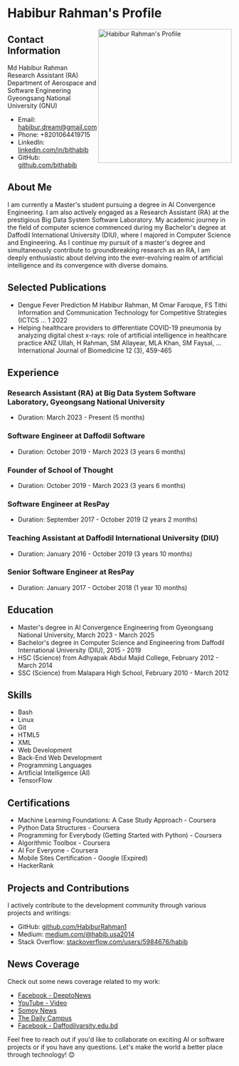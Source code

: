 # Habibur Rahman's Profile

<img src="https://scontent-gmp1-1.xx.fbcdn.net/v/t1.6435-9/40906742_1105365689634416_7344347424225230848_n.jpg?_nc_cat=108&cb=99be929b-3346023f&ccb=1-7&_nc_sid=19026a&_nc_eui2=AeFXOfWYL1P7dzJjU1SGgjTqSRapY-r0mqNJFqlj6vSaox3z06ULHU12eZsZM5hwMHuQ5LC4Vs3cSo5e8VGP97l1&_nc_ohc=v5u3KE-GwdYAX-zdMIH&_nc_ht=scontent-gmp1-1.xx&oh=00_AfB1840T9rEmJfmNAoj3xJ_LfDw80CxZpl6D0MsPfXkctw&oe=64E168A8" alt="Habibur Rahman's Profile" align="right" width="300">

## Contact Information
Md Habibur Rahman  
Research Assistant (RA)  
Department of Aerospace and Software Engineering  
Gyeongsang National University (GNU)  
- Email: habibur.dream@gmail.com  
- Phone: +8201064419715  
- LinkedIn: [linkedin.com/in/bithabib](https://linkedin.com/in/bithabib)  
- GitHub: [github.com/bithabib](https://github.com/bithabib)


## About Me

I am currently a Master's student pursuing a degree in AI Convergence Engineering. I am also actively engaged as a Research Assistant (RA) at the prestigious Big Data System Software Laboratory. My academic journey in the field of computer science commenced during my Bachelor's degree at Daffodil International University (DIU), where I majored in Computer Science and Engineering. As I continue my pursuit of a master's degree and simultaneously contribute to groundbreaking research as an RA, I am deeply enthusiastic about delving into the ever-evolving realm of artificial intelligence and its convergence with diverse domains.
## Selected Publications
- Dengue Fever Prediction
M Habibur Rahman, M Omar Faroque, FS Tithi
Information and Communication Technology for Competitive Strategies (ICTCS …	1	2022
- Helping healthcare providers to differentiate COVID-19 pneumonia by analyzing digital chest x-rays: role of artificial intelligence in healthcare practice
ANZ Ullah, H Rahman, SM Allayear, MLA Khan, SM Faysal, ...
International Journal of Biomedicine 12 (3), 459-465
## Experience

### Research Assistant (RA) at Big Data System Software Laboratory, Gyeongsang National University
- Duration: March 2023 - Present (5 months)

### Software Engineer at Daffodil Software
- Duration: October 2019 - March 2023 (3 years 6 months)

### Founder of School of Thought
- Duration: October 2019 - March 2023 (3 years 6 months)

### Software Engineer at ResPay
- Duration: September 2017 - October 2019 (2 years 2 months)

### Teaching Assistant at Daffodil International University (DIU)
- Duration: January 2016 - October 2019 (3 years 10 months)

### Senior Software Engineer at ResPay
- Duration: January 2017 - October 2018 (1 year 10 months)

## Education

- Master's degree in AI Convergence Engineering from Gyeongsang National University, March 2023 - March 2025
- Bachelor's degree in Computer Science and Engineering from Daffodil International University (DIU), 2015 - 2019
- HSC (Science) from Adhyapak Abdul Majid College, February 2012 - March 2014
- SSC (Science) from Malapara High School, February 2010 - March 2012

## Skills

- Bash
- Linux
- Git
- HTML5
- XML
- Web Development
- Back-End Web Development
- Programming Languages
- Artificial Intelligence (AI)
- TensorFlow

## Certifications

- Machine Learning Foundations: A Case Study Approach - Coursera
- Python Data Structures - Coursera
- Programming for Everybody (Getting Started with Python) - Coursera
- Algorithmic Toolbox - Coursera
- AI For Everyone - Coursera
- Mobile Sites Certification - Google (Expired)
- HackerRank

## Projects and Contributions

I actively contribute to the development community through various projects and writings:

- GitHub: [github.com/HabiburRahman1](https://github.com/HabiburRahman1)
- Medium: [medium.com/@habib.usa2014](https://medium.com/@habib.usa2014)
- Stack Overflow: [stackoverflow.com/users/5984676/habib](https://stackoverflow.com/users/5984676/habib?tab=profile)

## News Coverage

Check out some news coverage related to my work:

- [Facebook - DeeptoNews](https://www.facebook.com/DeeptoNews/videos/147852903321565)
- [YouTube - Video](https://www.youtube.com/watch?v=FdK_HPMa2DM)
- [Somoy News](https://www.somoynews.tv/pages/details/204074)
- [The Daily Campus](https://www.thedailycampus.com/private-university/41427)
- [Facebook - Daffodilvarsity.edu.bd](https://www.facebook.com/daffodilvarsity.edu.bd/videos/287771435549866)

Feel free to reach out if you'd like to collaborate on exciting AI or software projects or if you have any questions. Let's make the world a better place through technology! 😊

